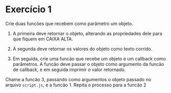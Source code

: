 
# Exercício 1

Crie duas funcões que recebem como parâmetro um objeto.
1. A primeira deve retornar o objeto, alterando as propriedades dele para que fiquem em CAIXA ALTA.
2. A segunda deve retornar os valores do objeto como texto corrido.

3. Em seguida, crie uma funcão que recebe um objeto e um callback como parâmetros. A funcão deve passar o objeto como argumento da funcão de callback, e em seguida imprimir o valor retornado.

Chame a funcão 3, passando como argumentos o objeto passado no arquivo `script.js`, e a funcão 1.
Repita o processo para a funcão 2

